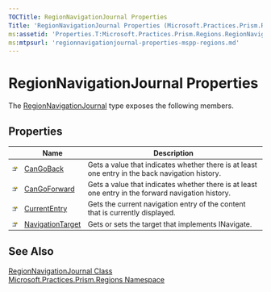 ```yaml
---
TOCTitle: RegionNavigationJournal Properties
Title: 'RegionNavigationJournal Properties (Microsoft.Practices.Prism.Regions)'
ms:assetid: 'Properties.T:Microsoft.Practices.Prism.Regions.RegionNavigationJournal'
ms:mtpsurl: 'regionnavigationjournal-properties-mspp-regions.md'
---
```


# RegionNavigationJournal Properties

The [RegionNavigationJournal](/patterns-practices/reference/regionnavigationjournal-class-mspp-regions) type exposes the following members.

## Properties

<table>
<thead>
<tr class="header">
<th> </th>
<th>Name</th>
<th>Description</th>
</tr>
</thead>
<tbody>
<tr class="odd">
<td><img src="/patterns-practices/reference/images/pubproperty.gif" alt="Public property"/></td>
<td><a href="/patterns-practices/reference/regionnavigationjournal-cangoback-property-mspp-regions" data-raw-source="[CanGoBack](/patterns-practices/reference/regionnavigationjournal-cangoback-property-mspp-regions)">CanGoBack</a></td>
<td><div class="summary">
Gets a value that indicates whether there is at least one entry in the back navigation history.
</div></td>
</tr>
<tr class="even">
<td><img src="/patterns-practices/reference/images/pubproperty.gif" alt="Public property"/></td>
<td><a href="/patterns-practices/reference/regionnavigationjournal-cangoforward-property-mspp-regions" data-raw-source="[CanGoForward](/patterns-practices/reference/regionnavigationjournal-cangoforward-property-mspp-regions)">CanGoForward</a></td>
<td><div class="summary">
Gets a value that indicates whether there is at least one entry in the forward navigation history.
</div></td>
</tr>
<tr class="odd">
<td><img src="/patterns-practices/reference/images/pubproperty.gif" alt="Public property"/></td>
<td><a href="/patterns-practices/reference/regionnavigationjournal-currententry-property-mspp-regions" data-raw-source="[CurrentEntry](/patterns-practices/reference/regionnavigationjournal-currententry-property-mspp-regions)">CurrentEntry</a></td>
<td><div class="summary">
Gets the current navigation entry of the content that is currently displayed.
</div></td>
</tr>
<tr class="even">
<td><img src="/patterns-practices/reference/images/pubproperty.gif" alt="Public property"/></td>
<td><a href="/patterns-practices/reference/regionnavigationjournal-navigationtarget-property-mspp-regions" data-raw-source="[NavigationTarget](/patterns-practices/reference/regionnavigationjournal-navigationtarget-property-mspp-regions)">NavigationTarget</a></td>
<td><div class="summary">
Gets or sets the target that implements INavigate.
</div></td>
</tr>
</tbody>
</table>

## See Also

[RegionNavigationJournal Class](/patterns-practices/reference/regionnavigationjournal-class-mspp-regions)  
[Microsoft.Practices.Prism.Regions Namespace](/patterns-practices/reference/mspp-regions-namespace)  